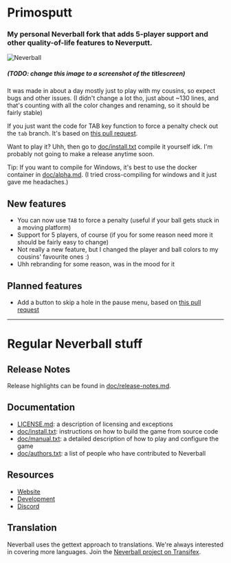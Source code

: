 # Primosputt
### My personal Neverball fork that adds 5-player support and other quality-of-life features to Neverputt.

![Neverball](https://neverball.org/images/shots/01-neverball-easy/easy-07-01.jpg)

##### (TODO: change this image to a screenshot of the titlescreen)

It was made in about a day mostly just to play with my cousins, so expect bugs and other issues.
(I didn't change a lot tho, just about ~130 lines, and that's counting with all the color changes and renaming, so it should be fairly stable)

If you just want the code for TAB key function to force a penalty check out the `tab` branch. It's based on [this pull request](https://github.com/Neverball/neverball/pull/99).

Want to play it? Uhh, then go to [doc/install.txt](doc/install.txt) compile it yourself idk. I'm probably not going to make a release anytime soon.

Tip: If you want to compile for Windows, it's best to use the docker container in [doc/alpha.md](doc/alpha.md#build-a-windows-32-bit-build). (I tried cross-compiling for windows and it just gave me headaches.)

## New features

- You can now use `TAB` to force a penalty (useful if your ball gets stuck in a moving platform)
- Support for 5 players, of course (if you for some reason need more it should be fairly easy to change)
- Not really a new feature, but I changed the player and ball colors to my cousins' favourite ones :)
- Uhh rebranding for some reason, was in the mood for it

## Planned features

- Add a button to skip a hole in the pause menu, based on [this pull request](https://github.com/Neverball/neverball/pull/326)

---
# Regular Neverball stuff

## Release Notes

Release highlights can be found in [doc/release-notes.md](doc/release-notes.md).

## Documentation

* [LICENSE.md](LICENSE.md): a description of licensing and exceptions
* [doc/install.txt](doc/install.txt): instructions on how to build the
  game from source code
* [doc/manual.txt](doc/manual.txt): a detailed description of how to
  play and configure the game
* [doc/authors.txt](doc/authors.txt): a list of people who have
  contributed to Neverball

## Resources

* [Website](https://neverball.org/)
* [Development](http://github.com/Neverball)
* [Discord](https://discord.gg/HhMfr4N6H6)

## Translation

Neverball uses the gettext approach to translations. We're always
interested in covering more languages. Join the
[Neverball project on Transifex](https://www.transifex.com/neverball/neverball/).
